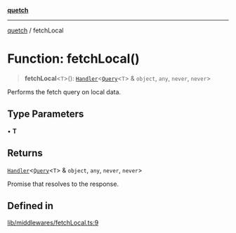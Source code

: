 [**quetch**](../README.md)

***

[quetch](../README.md) / fetchLocal

# Function: fetchLocal()

> **fetchLocal**\<`T`\>(): [`Handler`](../type-aliases/Handler.md)\<[`Query`](../type-aliases/Query.md)\<`T`\> & `object`, `any`, `never`, `never`\>

Performs the fetch query on local data.

## Type Parameters

• **T**

## Returns

[`Handler`](../type-aliases/Handler.md)\<[`Query`](../type-aliases/Query.md)\<`T`\> & `object`, `any`, `never`, `never`\>

Promise that resolves to the response.

## Defined in

[lib/middlewares/fetchLocal.ts:9](https://github.com/nevoland/quetch/blob/daab7d5db71d61e74901886a2473b07ec4e9fc05/lib/middlewares/fetchLocal.ts#L9)
